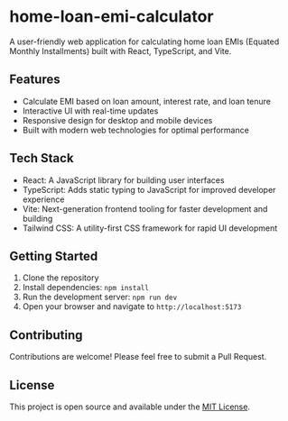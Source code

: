# home-loan-emi-calculator
A user-friendly web application for calculating home loan EMIs (Equated Monthly Installments) built with React, TypeScript, and Vite.

## Features

- Calculate EMI based on loan amount, interest rate, and loan tenure
- Interactive UI with real-time updates
- Responsive design for desktop and mobile devices
- Built with modern web technologies for optimal performance

## Tech Stack

- React: A JavaScript library for building user interfaces
- TypeScript: Adds static typing to JavaScript for improved developer experience
- Vite: Next-generation frontend tooling for faster development and building
- Tailwind CSS: A utility-first CSS framework for rapid UI development

## Getting Started

1. Clone the repository
2. Install dependencies: `npm install`
3. Run the development server: `npm run dev`
4. Open your browser and navigate to `http://localhost:5173`

## Contributing

Contributions are welcome! Please feel free to submit a Pull Request.

## License

This project is open source and available under the [MIT License](LICENSE).

